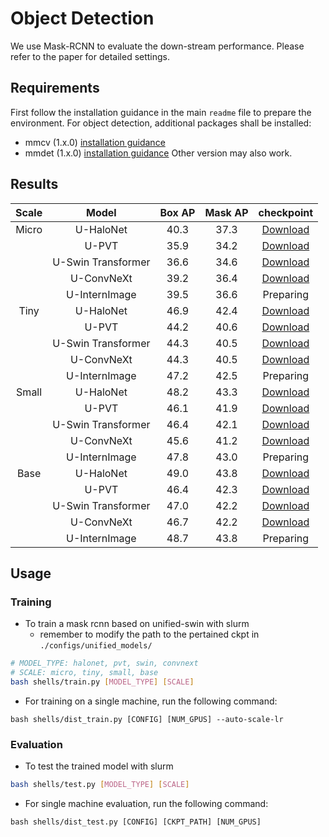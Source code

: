 # Object Detection
We use Mask-RCNN to evaluate the down-stream performance. Please refer to the paper for detailed settings.

## Requirements
First follow the installation guidance in the main `readme` file to prepare the environment. For object detection, additional packages shall be installed:
+ mmcv (1.x.0) [installation guidance](https://mmcv.readthedocs.io/en/latest/)
+ mmdet (1.x.0) [installation guidance](https://mmdetection.readthedocs.io/en/latest/)
Other version may also work.

## Results
| Scale |        Model       | Box AP | Mask AP |  checkpoint  |
|:-----:|:------------------:|:------:|:-------:|:------------:|
| Micro |      U-HaloNet     |  40.3  |   37.3  | [Download](https://github.com/OpenGVLab/STM-Evaluation/releases/download/det-ckpt/mask_rcnn_unified_halonet_micro_1x.pth) |
|       |        U-PVT       |  35.9  |   34.2  | [Download](https://github.com/OpenGVLab/STM-Evaluation/releases/download/det-ckpt/mask_rcnn_unified_pvt_micro_1x.pth) |
|       | U-Swin Transformer |  36.6  |   34.6  | [Download](https://github.com/OpenGVLab/STM-Evaluation/releases/download/det-ckpt/mask_rcnn_unified_swin_micro_1x.pth) |
|       |     U-ConvNeXt     |  39.2  |   36.4  | [Download](https://github.com/OpenGVLab/STM-Evaluation/releases/download/det-ckpt/mask_rcnn_unified_convnext_micro_1x.pth) |
|       |    U-InternImage   |  39.5  |   36.6  |   Preparing  |
|  Tiny |      U-HaloNet     |  46.9  |   42.4  | [Download](https://github.com/OpenGVLab/STM-Evaluation/releases/download/det-ckpt/mask_rcnn_unified_halonet_tiny_1x.pth) |
|       |        U-PVT       |  44.2  |   40.6  | [Download](https://github.com/OpenGVLab/STM-Evaluation/releases/download/det-ckpt/mask_rcnn_unified_pvt_tiny_1x.pth) |
|       | U-Swin Transformer |  44.3  |   40.5  | [Download](https://github.com/OpenGVLab/STM-Evaluation/releases/download/det-ckpt/mask_rcnn_unified_swin_tiny_1x.pth) |
|       |     U-ConvNeXt     |  44.3  |   40.5  | [Download](https://github.com/OpenGVLab/STM-Evaluation/releases/download/det-ckpt/mask_rcnn_unified_convnext_tiny_1x.pth) |
|       |    U-InternImage   |  47.2  |   42.5  |   Preparing  |
| Small |      U-HaloNet     |  48.2  |   43.3  | [Download](https://github.com/OpenGVLab/STM-Evaluation/releases/download/det-ckpt/mask_rcnn_unified_halonet_small_1x.pth) |
|       |        U-PVT       |  46.1  |   41.9  | [Download](https://github.com/OpenGVLab/STM-Evaluation/releases/download/det-ckpt/mask_rcnn_unified_pvt_small_1x.pth) |
|       | U-Swin Transformer |  46.4  |   42.1  | [Download](https://github.com/OpenGVLab/STM-Evaluation/releases/download/det-ckpt/mask_rcnn_unified_swin_small_1x.pth) |
|       |     U-ConvNeXt     |  45.6  |   41.2  | [Download](https://github.com/OpenGVLab/STM-Evaluation/releases/download/det-ckpt/mask_rcnn_unified_convnext_small_1x.pth) |
|       |    U-InternImage   |  47.8  |   43.0  |   Preparing  |
|  Base |      U-HaloNet     |  49.0  |   43.8  | [Download](https://github.com/OpenGVLab/STM-Evaluation/releases/download/det-ckpt/mask_rcnn_unified_halonet_base_1x.pth) |
|       |        U-PVT       |  46.4  |   42.3  | [Download](https://github.com/OpenGVLab/STM-Evaluation/releases/download/det-ckpt/mask_rcnn_unified_pvt_base_1x.pth) |
|       | U-Swin Transformer |  47.0  |   42.2  | [Download](https://github.com/OpenGVLab/STM-Evaluation/releases/download/det-ckpt/mask_rcnn_unified_swin_base_1x.pth) |
|       |     U-ConvNeXt     |  46.7  |   42.2  | [Download](https://github.com/OpenGVLab/STM-Evaluation/releases/download/det-ckpt/mask_rcnn_unified_convnext_base_1x.pth) |
|       |    U-InternImage   |  48.7  |   43.8  |   Preparing  |

## Usage
### Training
- To train a mask rcnn based on unified-swin with slurm
  - remember to modify the path to the pertained ckpt in `./configs/unified_models/`
```bash
# MODEL_TYPE: halonet, pvt, swin, convnext
# SCALE: micro, tiny, small, base
bash shells/train.py [MODEL_TYPE] [SCALE]
```

- For training on a single machine, run the following command:

```shell
bash shells/dist_train.py [CONFIG] [NUM_GPUS] --auto-scale-lr
```

### Evaluation

- To test the trained model with slurm

```bash
bash shells/test.py [MODEL_TYPE] [SCALE]
```

- For single machine evaluation, run the following command:

```shell
bash shells/dist_test.py [CONFIG] [CKPT_PATH] [NUM_GPUS]
```



